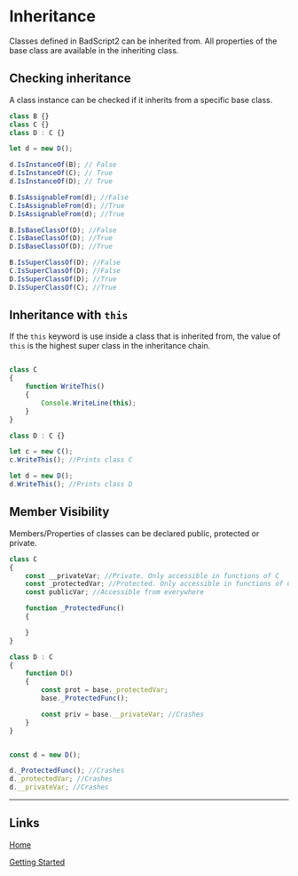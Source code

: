 # Inheritance

Classes defined in BadScript2 can be inherited from.
All properties of the base class are available in the inheriting class.


## Checking inheritance

A class instance can be checked if it inherits from a specific base class.

```js
class B {}
class C {}
class D : C {}

let d = new D();

d.IsInstanceOf(B); // False
d.IsInstanceOf(C); // True
d.IsInstanceOf(D); // True

B.IsAssignableFrom(d); //False
C.IsAssignableFrom(d); //True
D.IsAssignableFrom(d); //True

B.IsBaseClassOf(D); //False
C.IsBaseClassOf(D); //True
D.IsBaseClassOf(D); //True

B.IsSuperClassOf(D); //False
C.IsSuperClassOf(D); //False
D.IsSuperClassOf(D); //True
D.IsSuperClassOf(C); //True

```

## Inheritance with `this`

If the `this` keyword is use inside a class that is inherited from, the value of `this` is the highest super class in the inheritance chain.

```js

class C 
{
	function WriteThis()
	{
		Console.WriteLine(this);
	}
}

class D : C {}

let c = new C();
c.WriteThis(); //Prints class C

let d = new D();
d.WriteThis(); //Prints class D

```

## Member Visibility

Members/Properties of classes can be declared public, protected or private.

```js
class C
{
	const __privateVar; //Private. Only accessible in functions of C
	const _protectedVar; //Protected. Only accessible in functions of C and functions of inheriting classes
	const publicVar; //Accessible from everywhere

	function _ProtectedFunc()
	{

	}
}

class D : C
{
	function D()
	{
		const prot = base._protectedVar;
		base._ProtectedFunc();

		const priv = base.__privateVar; //Crashes
	}
}


const d = new D();

d._ProtectedFunc(); //Crashes
d._protectedVar; //Crashes
d.__privateVar; //Crashes

```

___

## Links

[Home](../../Readme.md)

[Getting Started](../../GettingStarted.md)